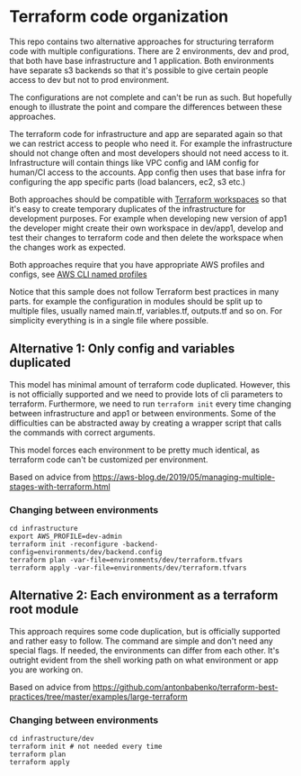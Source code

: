 ﻿# Terraform code organization #

This repo contains two alternative approaches for structuring terraform code with multiple configurations. There are 2 environments, dev and prod, that both have base infrastructure and 1 application. Both environments have separate s3 backends so that it's possible to give certain people access to dev but not to prod environment.

The configurations are not complete and can't be run as such. But hopefully enough to illustrate the point and compare the differences between these approaches.

The terraform code for infrastructure and app are separated again so that we can restrict access to people who need it. For example the infrastructure should not change often and most developers should not need access to it. Infrastructure will contain things like VPC config and IAM config for human/CI access to the accounts. App config then uses that base infra for configuring the app specific parts (load balancers, ec2, s3 etc.)

Both approaches should be compatible with [Terraform workspaces](https://www.terraform.io/docs/state/workspaces.html) so that it's easy to create temporary duplicates of the infrastructure for development purposes. For example when developing new version of app1 the developer might create their own workspace in dev/app1, develop and test their changes to terraform code and then delete the workspace when the changes work as expected.

Both approaches require that you have appropriate AWS profiles and configs, see [AWS CLI named profiles](https://docs.aws.amazon.com/cli/latest/userguide/cli-configure-profiles.html)

Notice that this sample does not follow Terraform best practices in many parts. for example the configuration in modules should be split up to multiple files, usually named main.tf, variables.tf, outputs.tf and so on. For simplicity everything is in a single file where possible.

## Alternative 1: Only config and variables duplicated ##

This model has minimal amount of terraform code duplicated. However, this is not officially supported and we need to provide lots of cli parameters to terraform. Furthermore, we need to run `terraform init` every time changing between infrastructure and app1 or between environments. Some of the difficulties can be abstracted away by creating a wrapper script that calls the commands with correct arguments.

This model forces each environment to be pretty much identical, as terraform code can't be customized per environment.

Based on advice from https://aws-blog.de/2019/05/managing-multiple-stages-with-terraform.html

### Changing between environments ###

```shell
cd infrastructure
export AWS_PROFILE=dev-admin
terraform init -reconfigure -backend-config=environments/dev/backend.config
terraform plan -var-file=environments/dev/terraform.tfvars
terraform apply -var-file=environments/dev/terraform.tfvars
```

## Alternative 2: Each environment as a terraform root module ##

This approach requires some code duplication, but is officially supported and rather easy to follow. The command are simple and don't need any special flags. If needed, the environments can differ from each other. It's outright evident from the shell working path on what environment or app you are working on.

Based on advice from https://github.com/antonbabenko/terraform-best-practices/tree/master/examples/large-terraform

### Changing between environments ###

```shell
cd infrastructure/dev
terraform init # not needed every time
terraform plan
terraform apply
```
